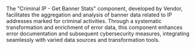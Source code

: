 The "Criminal IP - Get Banner Stats" component, developed by Vendor, facilitates the aggregation and analysis of banner data related to IP addresses marked for criminal activities. Through a systematic transformation and enrichment of error data, this component enhances error documentation and subsequent cybersecurity measures, integrating seamlessly with varied data sources and transformation tools.
